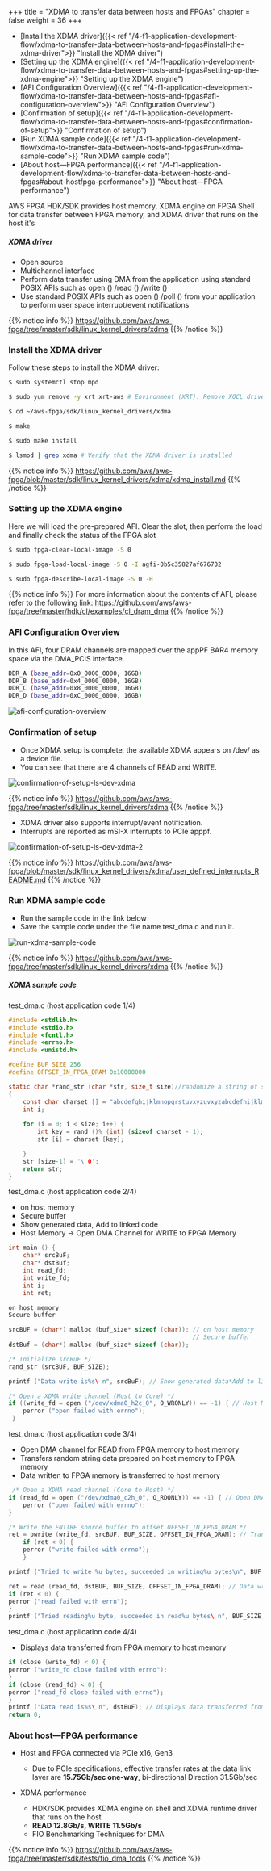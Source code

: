 +++
title = "XDMA to transfer data between hosts and FPGAs"
chapter = false
weight = 36
+++

- [Install the XDMA driver]({{< ref "/4-f1-application-development-flow/xdma-to-transfer-data-between-hosts-and-fpgas#install-the-xdma-driver">}} "Install the XDMA driver")
- [Setting up the XDMA engine]({{< ref "/4-f1-application-development-flow/xdma-to-transfer-data-between-hosts-and-fpgas#setting-up-the-xdma-engine">}} "Setting up the XDMA engine")
- [AFI Configuration Overview]({{< ref "/4-f1-application-development-flow/xdma-to-transfer-data-between-hosts-and-fpgas#afi-configuration-overview">}} "AFI Configuration Overview")
- [Confirmation of setup]({{< ref "/4-f1-application-development-flow/xdma-to-transfer-data-between-hosts-and-fpgas#confirmation-of-setup">}} "Confirmation of setup")
- [Run XDMA sample code]({{< ref "/4-f1-application-development-flow/xdma-to-transfer-data-between-hosts-and-fpgas#run-xdma-sample-code">}} "Run XDMA sample code")
- [About host—FPGA performance]({{< ref "/4-f1-application-development-flow/xdma-to-transfer-data-between-hosts-and-fpgas#about-hostfpga-performance">}} "About host—FPGA performance")

AWS FPGA HDK/SDK provides host memory, XDMA engine on FPGA Shell for data transfer between FPGA memory, and XDMA driver that runs on the host it's

##### XDMA driver
- Open source
- Multichannel interface
- Perform data transfer using DMA from the application using standard POSIX APIs such as open () /read () /write ()
- Use standard POSIX APIs such as open () /poll () from your application to perform user space interrupt/event notifications

{{% notice info %}}
https://github.com/aws/aws-fpga/tree/master/sdk/linux_kernel_drivers/xdma
{{% /notice %}}

### Install the XDMA driver

Follow these steps to install the XDMA driver:

```bash
$ sudo systemctl stop mpd

$ sudo yum remove -y xrt xrt-aws # Environment (XRT). Remove XOCL driver

$ cd ~/aws-fpga/sdk/linux_kernel_drivers/xdma

$ make

$ sudo make install

$ lsmod | grep xdma # Verify that the XDMA driver is installed
```

{{% notice info %}}
https://github.com/aws/aws-fpga/blob/master/sdk/linux_kernel_drivers/xdma/xdma_install.md
{{% /notice %}}

### Setting up the XDMA engine

Here we will load the pre-prepared AFI. Clear the slot, then perform the load and finally check the status of the FPGA slot

```bash
$ sudo fpga-clear-local-image -S 0

$ sudo fpga-load-local-image -S 0 -I agfi-0b5c35827af676702

$ sudo fpga-describe-local-image -S 0 -H
```

{{% notice info %}}
For more information about the contents of AFI, please refer to the following link: https://github.com/aws/aws-fpga/tree/master/hdk/cl/examples/cl_dram_dma
{{% /notice %}}

### AFI Configuration Overview

In this AFI, four DRAM channels are mapped over the appPF BAR4 memory space via the DMA_PCIS interface.

```bash
DDR_A (base_addr=0x0_0000_0000, 16GB)
DDR_B (base_addr=0x4_0000_0000, 16GB)
DDR_C (base_addr=0x8_0000_0000, 16GB)
DDR_D (base_addr=0xC_0000_0000, 16GB)
```

![afi-configuration-overview](./images/afi-configuration-overview.png)

### Confirmation of setup

- Once XDMA setup is complete, the available XDMA appears on /dev/ as a device file.
- You can see that there are 4 channels of READ and WRITE.

![confirmation-of-setup-ls-dev-xdma](./images/confirmation-of-setup-ls-dev-xdma.png)

{{% notice info %}}
https://github.com/aws/aws-fpga/tree/master/sdk/linux_kernel_drivers/xdma
{{% /notice %}}

- XDMA driver also supports interrupt/event notification.
- Interrupts are reported as mSI-X interrupts to PCIe apppf.

![confirmation-of-setup-ls-dev-xdma-2](./images/confirmation-of-setup-ls-dev-xdma-2.png)

{{% notice info %}}
https://github.com/aws/aws-fpga/blob/master/sdk/linux_kernel_drivers/xdma/user_defined_interrupts_README.md
{{% /notice %}}

### Run XDMA sample code
- Run the sample code in the link below
- Save the sample code under the file name test_dma.c and run it.

![run-xdma-sample-code](./images/run-xdma-sample-code.png)

{{% notice info %}}
https://github.com/aws/aws-fpga/tree/master/sdk/linux_kernel_drivers/xdma
{{% /notice %}}

##### XDMA sample code

test_dma.c (host application code 1/4)

```c
#include <stdlib.h>
#include <stdio.h>
#include <fcntl.h>
#include <errno.h>
#include <unistd.h>

#define BUF_SIZE 256
#define OFFSET_IN_FPGA_DRAM 0x10000000

static char *rand_str (char *str, size_t size)//randomize a string of size <size> //Lunders of the specified size, Generate a mad string
{
    const char charset [] = "abcdefghijklmnopqrstuvxyzuvxyzabcdefhijklmnopqlmnopqlmnopqrtSUVXYZ1234567890";
    int i;
        
    for (i = 0; i < size; i++) {
        int key = rand ()% (int) (sizeof charset - 1);
        str [i] = charset [key];

    }
    str [size-1] = '\ 0';
    return str;
}
```

test_dma.c (host application code 2/4)

- on host memory
- Secure buffer
- Show generated data, Add to linked code
- Host Memory → Open DMA Channel for WRITE to FPGA Memory

```c
int main () {
    char* srcBuF;
    char* dstBuf;
    int read_fd;
    int write_fd;
    int i;
    int ret;

on host memory
Secure buffer

srcBUF = (char*) malloc (buf_size* sizeof (char)); // on host memory
                                                   // Secure buffer
dstBuf = (char*) malloc (buf_size* sizeof (char));

/* Initialize srcBuF */
rand_str (srcBUF, BUF_SIZE);

printf ("Data write is%s\ n", srcBuF); // Show generated data*Add to linked code

/* Open a XDMA write channel (Host to Core) */
if ((write_fd = open ("/dev/xdma0_h2c_0", O_WRONLY)) == -1) { // Host Memory → Open DMA Channel for WRITE to FPGA Memory
    perror ("open failed with errno");
 }

```

test_dma.c (host application code 3/4)

- Open DMA channel for READ from FPGA memory to host memory
- Transfers random string data prepared on host memory to FPGA memory
- Data written to FPGA memory is transferred to host memory

```c
 /* Open a XDMA read channel (Core to Host) */
if (read_fd = open ("/dev/xdma0_c2h_0", O_RDONLY)) == -1) { // Open DMA channel for READ from FPGA memory to host memory
    perror ("open failed with errno");
}

/* Write the ENTIRE source buffer to offset OFFSET_IN_FPGA_DRAM */
ret = pwrite (write_fd, srcBUF, BUF_SIZE, OFFSET_IN_FPGA_DRAM); // Transfers random string data prepared on host memory to FPGA memory
    if (ret < 0) {
    perror ("write failed with errno");
    }

printf ("Tried to write %u bytes, succeeded in writing%u bytes\n", BUF_SIZE, ret);

ret = read (read_fd, dstBUF, BUF_SIZE, OFFSET_IN_FPGA_DRAM); // Data written to FPGA memory is transferred to host memory
if (ret < 0) {
perror ("read failed with errn");
}
printf ("Tried reading%u byte, succeeded in read%u bytes\ n", BUF_SIZE, ret);
```

test_dma.c (host application code 4/4)

- Displays data transferred from FPGA memory to host memory

```c
if (close (write_fd) < 0) {
perror ("write_fd close failed with errno");
}
if (close (read_fd) < 0) {
perror ("read_fd close failed with errno");
}
printf ("Data read is%s\ n", dstBuF); // Displays data transferred from FPGA memory to host memory
return 0;
```

### About host—FPGA performance

- Host and FPGA connected via PCIe x16, Gen3
    - Due to PCIe specifications, effective transfer rates at the data link layer are **15.75Gb/sec one-way**, bi-directional
Direction 31.5Gb/sec

- XDMA performance
    - HDK/SDK provides XDMA engine on shell and XDMA runtime driver that runs on the host
    - **READ 12.8Gb/s, WRITE 11.5Gb/s**
    - FIO Benchmarking Techniques for DMA

{{% notice info %}}
https://github.com/aws/aws-fpga/tree/master/sdk/tests/fio_dma_tools
{{% /notice %}}
